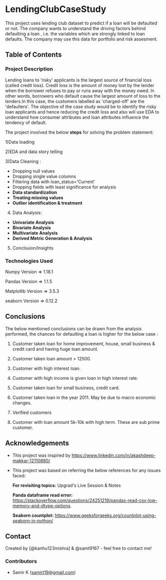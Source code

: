 # LendingClubCaseStudy
This project uses lending club dataset to predict if a loan will be defaulted or not.
The company wants to understand the driving factors behind defaulting a loan , i.e. the variables which are strongly linked to loan defaults. The company may use this data for portfolio and risk assesment.


## Table of Contents
### **Project Description**
Lending loans to ‘risky’ applicants is the largest source of financial loss (called credit loss). Credit loss is the amount of money lost by the lender when the borrower refuses to pay or runs away with the money owed. In other words, borrowers who default cause the largest amount of loss to the lenders.In this case, the customers labelled as 'charged-off' are the 'defaulters'.
The objective of the case study would be to identify the risky loan applicants and hence reducing the credit loss and also will use EDA to understand how consumer attributes and loan attributes influence the tendency of default.

The project involved the below **steps** for solving the problem statement:

1)Data loading

2)EDA and data story telling

3)Data Cleaning :
  - Dropping null values
  - Dropping single value columns
  - Filtering data with loan_status='Current'
  - Dropping fields with least significance for analysis
  - **Data standardization**
  - **Treating missing values**
  - **Outlier identification & treatment**
    
4) Data Analysis:
  - **Univariate Analysis**
  - **Bivariate Analysis**
  - **Multivariate Analysis**
  - **Derived Metric Generation & Analysis**

5) Conclsuion/Insights


### **Technologies Used**
Numpy Version       => 1.18.1

Pandas Version      =>   1.1.5

Matplotlib Version  =>  3.5.3

seaborn Version     =>  0.12.2

## Conclusions
The below mentioned conclusions can be drawn from the analysis performed, the chances for defaulting a loan is higher for the below case :
1) Customer taken loan for home improvement, house, small business & credit card and having huge loan amount.

2) Customer taken loan amount > 12500.

3) Customer with high interest loan.

4) Customer with high income is given loan in high interest rate.

5) Customer taken loan for small business, credit card.

6) Customer taken loan in the year 2011. May be due to macro economic changes.

7) Verified customers

8) Customer with loan amount 5k-10k with high term. These are sub prime customer.


## Acknowledgements
- This project was inspired by https://www.linkedin.com/in/akashdeep-makkar-12110880/
- This project was based on referring the below references for any issues faced:
  
  **For revisiting topics:** Upgrad's Live Session & Notes
  
  **Panda dataframe read error:** https://stackoverflow.com/questions/24251219/pandas-read-csv-low-memory-and-dtype-options.
  
  **Seaborn countplot:** https://www.geeksforgeeks.org/countplot-using-seaborn-in-python/
  


## Contact
Created by [@kanhu123mishra] & @samt9167 - feel free to contact me!



### Contributors
- Samir K (samirt19@gmail.com)


<!-- Optional -->
<!-- ## License -->
<!-- This project is open source and available under the [... License](). -->

<!-- You don't have to include all sections - just the one's relevant to your project -->
